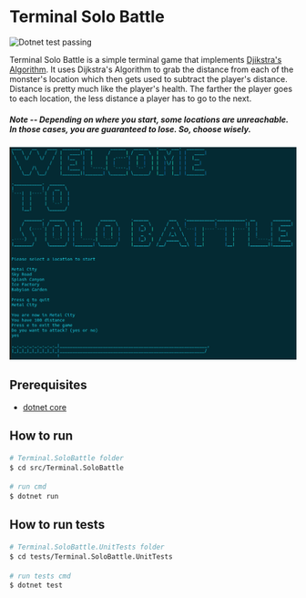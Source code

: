 # Terminal Solo Battle

<img alt="Dotnet test passing" src="https://github.com/pacna/Terminal.SoloBattle/workflows/Test%20CI/badge.svg" />

Terminal Solo Battle is a simple terminal game that implements [Djikstra's Algorithm](https://en.wikipedia.org/wiki/Dijkstra%27s_algorithm). It uses Dijkstra's Algorithm to grab the distance from each of the monster's location which then gets used to subtract the player's distance. Distance is pretty much like the player's health. The farther the player goes to each location, the less distance a player has to go to the next.

##### Note -- Depending on where you start, some locations are unreachable. In those cases, you are guaranteed to lose. So, choose wisely.

![solo-battle-screenshot](./docs/Solo_Battle.png)

## Prerequisites

- [dotnet core](https://dotnet.microsoft.com/download)

## How to run

```bash
# Terminal.SoloBattle folder
$ cd src/Terminal.SoloBattle

# run cmd
$ dotnet run
```

## How to run tests

```bash
# Terminal.SoloBattle.UnitTests folder
$ cd tests/Terminal.SoloBattle.UnitTests

# run tests cmd
$ dotnet test
```
